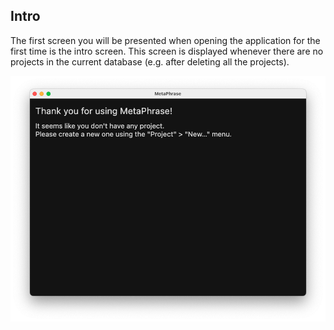 ## Intro

The first screen you will be presented when opening the application for the first time is the intro screen. This screen is displayed whenever there are no projects in the current database (e.g. after deleting all the projects).

![intro](images/intro.png)